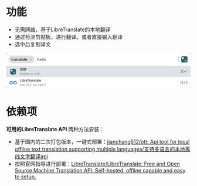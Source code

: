 # 功能
- 无需网络，基于LibreTranslate的本地翻译
- 通过检测剪贴板，进行翻译。或者直接输入翻译
- 选中后复制译文

![翻译界面截图](image.png)

# 依赖项
**可用的LibreTranslate API**
两种方法安装：
- 基于国内的二次打包版本，一键式部署：[jianchang512/ott: Api tool for local offline text translation supporting multiple languages/支持多语言的本地离线文字翻译api](https://github.com/jianchang512/ott)
- 按照官网指导进行部署：[LibreTranslate/LibreTranslate: Free and Open Source Machine Translation API. Self-hosted, offline capable and easy to setup.](https://github.com/LibreTranslate/LibreTranslate)

